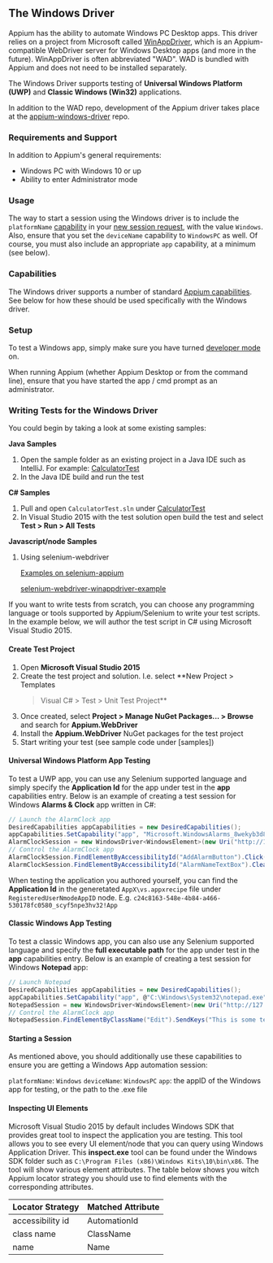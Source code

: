 ## The Windows Driver

Appium has the ability to automate Windows PC Desktop apps. This driver relies
on a project from Microsoft called
[WinAppDriver](https://github.com/Microsoft/WinAppDriver), which is an
Appium-compatible WebDriver server for Windows Desktop apps (and more in the
future). WinAppDriver is often abbreviated "WAD". WAD is bundled with Appium
and does not need to be installed separately.

The Windows Driver supports testing of **Universal Windows Platform (UWP)** and
**Classic Windows (Win32)** applications.

In addition to the WAD repo, development of the Appium driver takes place at
the [appium-windows-driver](https://github.com/appium/appium-windows-driver)
repo.

### Requirements and Support

In addition to Appium's general requirements:

* Windows PC with Windows 10 or up
* Ability to enter Administrator mode

### Usage

The way to start a session using the Windows driver is to include the
`platformName` [capability](#TODO) in your [new session request](#TODO), with
the value `Windows`. Also, ensure that you set the `deviceName` capability to
`WindowsPC` as well.  Of course, you must also include an appropriate `app`
capability, at a minimum (see below).

### Capabilities

The Windows driver supports a number of standard [Appium
capabilities](/docs/en/writing-running-appium/caps.md). See below for how these
should be used specifically with the Windows driver.

### Setup

To test a Windows app, simply make sure you have turned [developer
mode](https://msdn.microsoft.com/en-us/windows/uwp/get-started/enable-your-device-for-development)
on.

When running Appium (whether Appium Desktop or from the command line), ensure
that you have started the app / cmd prompt as an administrator.

### Writing Tests for the Windows Driver

You could begin by taking a look at some existing samples:

**Java Samples**<br/>
1. Open the sample folder as an existing project in a Java IDE such as
   IntelliJ. For example:
   [CalculatorTest](https://github.com/Microsoft/WinAppDriver/tree/master/Samples/Java/CalculatorTest)
2. In the Java IDE build and run the test

**C# Samples**<br/>
1. Pull and open `CalculatorTest.sln` under
   [CalculatorTest](https://github.com/Microsoft/WinAppDriver/tree/master/Samples/C%23/CalculatorTest)
2. In Visual Studio 2015 with the test solution open build the test and select
   **Test > Run > All Tests**

**Javascript/node Samples**

1. Using selenium-webdriver

    [Examples on selenium-appium](https://github.com/react-native-windows/selenium-appium/tree/master/example)

    [selenium-webdriver-winappdriver-example](https://github.com/react-native-windows/selenium-webdriver-winappdriver-example)


If you want to write tests from scratch, you can choose any programming
language or tools supported by Appium/Selenium to write your test scripts. In
the example below, we will author the test script in C# using Microsoft Visual
Studio 2015.

#### Create Test Project

1. Open **Microsoft Visual Studio 2015**
2. Create the test project and solution. I.e. select **New Project > Templates
   > Visual C# > Test > Unit Test Project**
3. Once created, select **Project > Manage NuGet Packages... > Browse** and
   search for **Appium.WebDriver**
4. Install the **Appium.WebDriver** NuGet packages for the test project
5. Start writing your test (see sample code under [samples])

#### Universal Windows Platform App Testing

To test a UWP app, you can use any Selenium supported language and simply
specify the **Application Id** for the app under test in the **app**
capabilities entry. Below is an example of creating a test session for Windows
**Alarms & Clock** app written in C#:

```c#
// Launch the AlarmClock app
DesiredCapabilities appCapabilities = new DesiredCapabilities();
appCapabilities.SetCapability("app", "Microsoft.WindowsAlarms_8wekyb3d8bbwe!App");
AlarmClockSession = new WindowsDriver<WindowsElement>(new Uri("http://127.0.0.1:4723"), appCapabilities);
// Control the AlarmClock app
AlarmClockSession.FindElementByAccessibilityId("AddAlarmButton").Click();
AlarmClockSession.FindElementByAccessibilityId("AlarmNameTextBox").Clear();
```

When testing the application you authored yourself, you can find the **Application Id** in the generetated `AppX\vs.appxrecipe` file under `RegisteredUserNmodeAppID` node. E.g. ```c24c8163-548e-4b84-a466-530178fc0580_scyf5npe3hv32!App```

#### Classic Windows App Testing

To test a classic Windows app, you can also use any Selenium supported language
and specify the **full executable path** for the app under test in the **app**
capabilities entry. Below is an example of creating a test session for Windows
**Notepad** app:

```c#
// Launch Notepad
DesiredCapabilities appCapabilities = new DesiredCapabilities();
appCapabilities.SetCapability("app", @"C:\Windows\System32\notepad.exe");
NotepadSession = new WindowsDriver<WindowsElement>(new Uri("http://127.0.0.1:4723"), appCapabilities);
// Control the AlarmClock app
NotepadSession.FindElementByClassName("Edit").SendKeys("This is some text");
```

#### Starting a Session

As mentioned above, you should additionally use these capabilities to ensure
you are getting a Windows App automation session:

`platformName`: `Windows`
`deviceName`: `WindowsPC`
`app`: the appID of the Windows app for testing, or the path to the .exe file

#### Inspecting UI Elements

Microsoft Visual Studio 2015 by default includes Windows SDK that provides
great tool to inspect the application you are testing. This tool allows you to
see every UI element/node that you can query using Windows Application Driver.
This **inspect.exe** tool can be found under the Windows SDK folder such as
`C:\Program Files (x86)\Windows Kits\10\bin\x86`. The tool will show various
element attributes. The table below shows you witch Appium locator strategy you
should use to find elements with the corresponding attributes.

| Locator Strategy| Matched Attribute|
|-----------------|------------------|
| accessibility id|   AutomationId   |
|    class name   |     ClassName    |
|       name      |       Name       |
